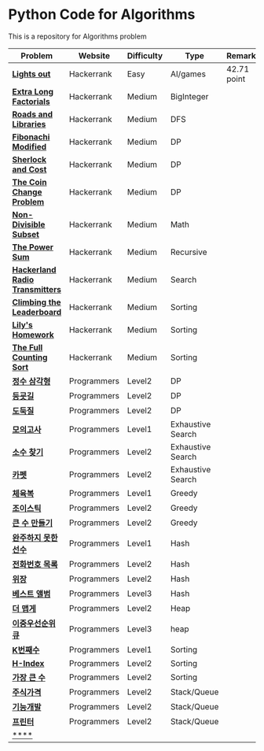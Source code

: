 # Python Code for Algorithms 

This is a repository for Algorithms problem 

|Problem|Website|Difficulty|Type|Remarks|
|---|---|---|---|---|
|[**Lights out**](https://www.hackerrank.com/challenges/lightsout/problem)|Hackerrank|Easy|AI/games|42.71 point|
|[**Extra Long Factorials**](https://www.hackerrank.com/challenges/extra-long-factorials/problem)|Hackerrank|Medium|BigInteger||
|[**Roads and Libraries**](https://www.hackerrank.com/challenges/torque-and-development/problem)|Hackerrank|Medium|DFS||
|[**Fibonachi Modified**](https://www.hackerrank.com/challenges/fibonacci-modified/problem)|Hackerrank|Medium|DP||
|[**Sherlock and Cost**](https://www.hackerrank.com/challenges/sherlock-and-cost/problem)|Hackerrank|Medium|DP||
|[**The Coin Change Problem**](https://www.hackerrank.com/challenges/coin-change/problem)|Hackerrank|Medium|DP||
|[**Non-Divisible Subset**](https://www.hackerrank.com/challenges/non-divisible-subset/problem)|Hackerrank|Medium|Math||
|[**The Power Sum**](https://www.hackerrank.com/challenges/the-power-sum/problem)|Hackerrank|Medium|Recursive||
|[**Hackerland Radio Transmitters**](https://www.hackerrank.com/challenges/hackerland-radio-transmitters/problem)|Hackerrank|Medium|Search||
|[**Climbing the Leaderboard**](https://www.hackerrank.com/challenges/climbing-the-leaderboard/problem)|Hackerrank|Medium|Sorting||
|[**Lily's Homework**](https://www.hackerrank.com/challenges/lilys-homework/problem)|Hackerrank|Medium|Sorting||
|[**The Full Counting Sort**](https://www.hackerrank.com/challenges/countingsort4/problem)|Hackerrank|Medium|Sorting||
|[**정수 삼각형**](https://programmers.co.kr/learn/courses/30/lessons/43105)|Programmers|Level2|DP||
|[**등굣길**](https://programmers.co.kr/learn/courses/30/lessons/42898#)|Programmers|Level2|DP||
|[**도둑질**](https://programmers.co.kr/learn/courses/30/lessons/42897)|Programmers|Level2|DP||
|[**모의고사**](https://programmers.co.kr/learn/courses/30/lessons/42840)|Programmers|Level1|Exhaustive Search||
|[**소수 찾기**](https://programmers.co.kr/learn/courses/30/lessons/42839)|Programmers|Level2|Exhaustive Search||
|[**카펫**](https://programmers.co.kr/learn/courses/30/lessons/42842)|Programmers|Level2|Exhaustive Search||
|[**체육복**](https://programmers.co.kr/learn/courses/30/lessons/42862#)|Programmers|Level1|Greedy||
|[**조이스틱**](https://programmers.co.kr/learn/courses/30/lessons/42860#)|Programmers|Level2|Greedy||
|[**큰 수 만들기**](https://programmers.co.kr/learn/courses/30/lessons/42883#)|Programmers|Level2|Greedy||
|[**완주하지 못한 선수**](https://programmers.co.kr/learn/courses/30/lessons/42576)|Programmers|Level1|Hash||
|[**전화번호 목록**](https://programmers.co.kr/learn/courses/30/lessons/42577)|Programmers|Level2|Hash||
|[**위장**](https://programmers.co.kr/learn/courses/30/lessons/42578)|Programmers|Level2|Hash||
|[**베스트 앨범**](https://programmers.co.kr/learn/courses/30/lessons/42579)|Programmers|Level3|Hash||
|[**더 맵게**](https://programmers.co.kr/learn/courses/30/lessons/42626?language=python3#)|Programmers|Level2|Heap||
|[**이중우선순위 큐**](https://programmers.co.kr/learn/courses/30/lessons/42628)|Programmers|Level3|heap||
|[**K번째수**](https://programmers.co.kr/learn/courses/30/lessons/42748)|Programmers|Level1|Sorting||
|[**H-Index**](https://programmers.co.kr/learn/courses/30/lessons/42747#)|Programmers|Level2|Sorting||
|[**가장 큰 수**](https://programmers.co.kr/learn/courses/30/lessons/42746)|Programmers|Level2|Sorting||
|[**주식가격**](https://programmers.co.kr/learn/courses/30/lessons/42584#)|Programmers|Level2|Stack/Queue||
|[**기능개발**](https://programmers.co.kr/learn/courses/30/lessons/42586)|Programmers|Level2|Stack/Queue||
|[**프린터**](https://programmers.co.kr/learn/courses/30/lessons/42587#)|Programmers|Level2|Stack/Queue||
|[****]()|||||